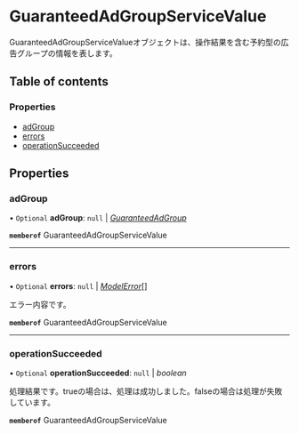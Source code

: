 # GuaranteedAdGroupServiceValue


<div lang=\"ja\">GuaranteedAdGroupServiceValueオブジェクトは、操作結果を含む予約型の広告グループの情報を表します。</div> 

## Table of contents

### Properties

- [adGroup](guaranteedadgroupservicevalue.md#adgroup)
- [errors](guaranteedadgroupservicevalue.md#errors)
- [operationSucceeded](guaranteedadgroupservicevalue.md#operationsucceeded)

## Properties

### adGroup

• `Optional` **adGroup**: ``null`` \| [*GuaranteedAdGroup*](guaranteedadgroup.md)

**`memberof`** GuaranteedAdGroupServiceValue

___

### errors

• `Optional` **errors**: ``null`` \| [*ModelError*](modelerror.md)[]

<div lang=\"ja\">エラー内容です。</div> 

**`memberof`** GuaranteedAdGroupServiceValue

___

### operationSucceeded

• `Optional` **operationSucceeded**: ``null`` \| *boolean*

<div lang=\"ja\">処理結果です。trueの場合は、処理は成功しました。falseの場合は処理が失敗しています。</div> 

**`memberof`** GuaranteedAdGroupServiceValue
